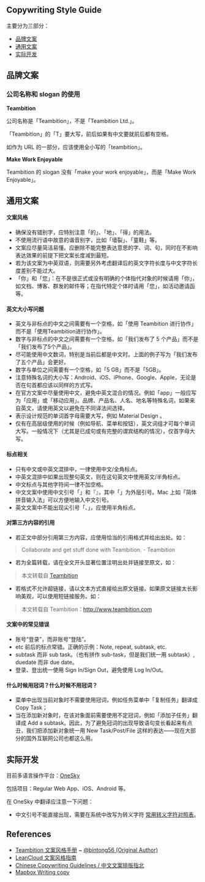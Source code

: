 ## Copywriting Style Guide

主要分为三部分：
- [品牌文案](#品牌文案)
- [通用文案](#通用文案)
- [实际开发](#实际开发)

## 品牌文案

### 公司名称和 slogan 的使用

**Teambition**

公司名称是「Teambition」，不是「Teambition Ltd.」。

「Teambition」的「T」要大写，前后如果有中文要就前后都有空格。

如作为 URL 的一部分，应该使用全小写的「teambition」。

**Make Work Enjoyable**

Teambition 的 slogan 没有「make your work enjoyable」，而是「Make Work Enjoyable」。

## 通用文案

#### 文案风格

- 确保没有错别字，应特别注意「的」、「地」、「得」的用法。
- 不使用流行语中故意的谐音别字，比如「墙裂」、「童鞋」等。
- 文案应尽量简洁易懂。应删除不能完整表达意思的字、词、句，同时在不影响表达效果的前提下把文案长度减到最短。
- 若为该文案为中英双语，则需要另外考虑翻译后的英文字符长度与中文字符长度差别不能过大。
- 「你」和「您」：在不是很正式或没有明确的个体指代对象的时候请用「你」，如文档、博客、群发的邮件等；在指代特定个体时请用「您」，如活动邀请函等。

#### 英文大小写问题

- 英文与非标点的中文之间需要有一个空格，如「使用 Teambition 进行协作」而不是「使用Teambition进行协作」。
- 数字与非标点的中文之间需要有一个空格，如「我们发布了 5 个产品」而不是「我们发布了5个产品」。
- 尽可能使用中文数词，特别是当前后都是中文时。上面的例子写为「我们发布了五个产品」会更好。
- 数字与单位之间需要有一个空格，如「5 GB」而不是「5GB」。
- 注意特殊名词的大小写：Android、iOS、iPhone、Google、Apple，无论是否在句首都应该以同样的方式写。
- 在官方文案中尽量使用中文，避免中英文混合的情况。例如「app」一般应写为「应用」或「移动应用」。品牌、产品名、人名、地名等特殊名词，如果来自英文，请使用英文以避免在不同译法间选择。
- 表示设计规范的单词首字母需要大写，例如 Material Design 。
- 仅有在高层级使用的时候（例如导航、菜单和按钮），英文词组才可每个单词大写。一般情况下（尤其是已成句或有完整的谓宾结构的情况），仅首字母大写。

#### 标点相关

- 只有中文或中英文混排中，一律使用中文/全角标点。
- 中英文混排中如果出现整句英文，则在这句英文中使用英文/半角标点。
- 中文标点与其他字符间一律不加空格。
- 中文文案中使用中文引号「」和『』，其中「」为外层引号。Mac 上如「简体拼音输入法」可以方便地输入中文引号。
- 英文文案中不能出现尖引号「、」，应使用半角标点。

#### 对第三方内容的引用

- 若正文中部分引用第三方内容，应使用恰当的引用格式并给出出处。如：

> Collaborate and get stuff done with Teambition.  - Teambition

- 若为全篇转载，请在全文开头显著位置注明出处并链接至原文，如：

> 本文转载自 [Teambition](http://www.teambition.com)

- 若格式不允许超链接，请以文本方式直接给出原文链接。如果原文链接太长影响美观，可以使用短链接服务。如：

> 本文转载自 Teambition：http://www.teambition.com

#### 文案中的常见错误
- 账号“登录”，而非账号“登陆”。
- etc 前后的标点常错。正确的示例：Note, repeat, subtask, etc.
- subtask 而非 sub task。（也有拼作 sub-task，但是我们统一用 subtask）, duedate 而非 due date。
- 登录、登出统一使用 Sign In/Sign Out，避免使用 Log In/Out。

#### 什么时候用冠词？什么时候不用冠词？

- 菜单中出现当前对象时不需要使用冠词，例如任务菜单中「复制任务」翻译成 Copy Task；
- 当在添加新对象时，在该对象面前需要使用不定冠词，例如「添加子任务」翻译成 Add a subtask。因此，为了避免冠词的出现导致语句变长看起来有点丑，我们把添加新对象统一用 New Task/Post/File 这样的表达——现在大部分的国外互联网公司也都这么用。

## 实际开发

目前多语言操作平台：[OneSky](https://www.oneskyapp.com/)

包括项目：Regular Web App、iOS、Android 等。

在 OneSky 中翻译应注意一下问题：
- 中文引号不能直接出现，需要在系统中改写为转义字符 [常用转义字符对照表](http://tool.oschina.net/commons?type=2)。

## References

- [Teambition 文案风格手册](http://pastemarkdown.com/6bVeL) ~ [@bintong56 (Original Author)](https://github.com/bintong56)
- [LeanCloud 文案风格指南](https://open.leancloud.cn/copywriting-style-guide.html)
- [Chinese Copywriting Guidelines / 中文文案排版指北](https://github.com/sparanoid/chinese-copywriting-guidelines)
- [Mapbox Writing copy](https://www.mapbox.com/base/copy)
